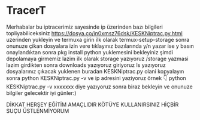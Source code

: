 # TracerT
Merhabalar bu iptracerimiz sayesinde ip üzerinden bazı bilgileri topliyabiliceksiniz 
https://dosya.co/in0xmsz76dsk/KESKNiptrac.py.html
uzerinden yukleyin ve termuxa girin
ilk olarak 
termux-setup-storage
sonra onunuze çikan dosyalara izin vere tıklayınız
bazılarında y/n yazar ise y basın
onaylandıktan sonra 
pkg install python
yuklemesini bekleyiniz
şimdi depolamaya girmemiz lazim
ilk olarak
storage yazıyoruz
/storage  yazmasi lazim girdikten sonra
downloads yazıyoruz giriyoruz
ls yazıyoruz
dosyalarınız çıkacak yuklenen buradan KESKNiptrac.py olani kopyalayın sonra 
python KESKNiptrac.py -v ve ip adresini yaziyoruz örnek 👇
python KESKNiptrac.py -v xxxxxxx
diye yazıyoruz sonra biraz bekleyin ve onunuze bilgiler gelecektir iyi günler:)

DİKKAT
HERŞEY EĞİTİM AMAÇLIDIR KÖTÜYE KULLANIRSINIZ HİÇBİR SUÇU ÜSTLENMİYORUM 
